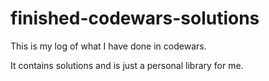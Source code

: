 # finished-codewars-solutions

This is my log of what I have done in codewars.

It contains solutions and is just a personal library for me.







